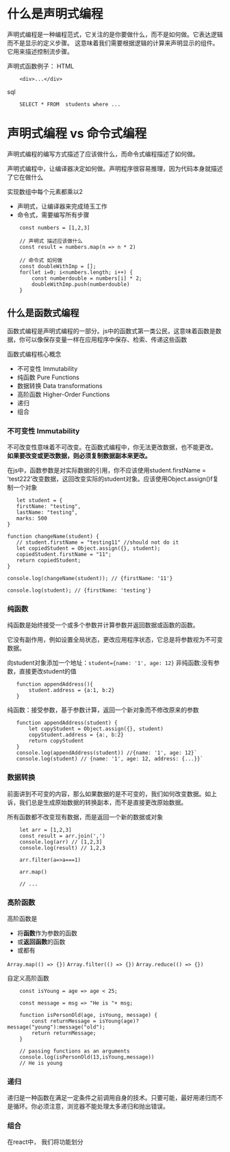 # 什么是声明式编程

声明式编程是一种编程范式，它关注的是你要做什么，而不是如何做。它表达逻辑而不是显示的定义步骤。
这意味着我们需要根据逻辑的计算来声明显示的组件。它用来描述控制流步骤。

声明式函数例子：
HTML
```
    <div>...</div>
```
sql
```
    SELECT * FROM  students where ...
```

# 声明式编程 vs 命令式编程
声明式编程的编写方式描述了应该做什么，而命令式编程描述了如何做。

声明式编程中，让编译器决定如何做。声明程序很容易推理，因为代码本身就描述了它在做什么

实现数组中每个元素都乘以2
- 声明式，让编译器来完成琦玉工作
- 命令式，需要编写所有步骤
```
    const numbers = [1,2,3]

    // 声明式 描述应该做什么
    const result = numbers.map(n => n * 2)

    // 命令式 如何做
    const doubleWithImp = [];
    for(let i=0; i<numbers.length; i++) {
        const numberdouble = numbers[i] * 2;
        doubleWithImp.push(numberdouble)
    }
```

## 什么是函数式编程
函数式编程是声明式编程的一部分。js中的函数式第一类公民，这意味着函数是数据，你可以像保存变量一样在应用程序中保存、检索、传递这些函数

函数式编程核心概念
- 不可变性 Immutability
- 纯函数 Pure Functions
- 数据转换 Data transformations
- 高阶函数 Higher-Order Functions
- 递归
- 组合

### 不可变性 Immutability
 不可改变性意味着不可改变。在函数式编程中，你无法更改数据，也不能更改。
 **如果要改变或更改数据，则必须复制数据副本来更改。**

 在js中，函数参数是对实际数据的引用，你不应该使用student.firstName = 'test222'改变数据，这回改变实际的student对象。应该使用Object.assign()f复制一个对象
 ```
    let student = {
    firstName: "testing",
    lastName: "testing",
    marks: 500
}

function changeName(student) {
    // student.firstName = "testing11" //should not do it
    let copiedStudent = Object.assign({}, student);
    copiedStudent.firstName = "11";
    return copiedStudent;
}

console.log(changeName(student)); // {firstName: '11'}

console.log(student); // {firstName: 'testing'}

 ```

 ### 纯函数
 纯函数是始终接受一个或多个参数并计算参数并返回数据或函数的函数。

 它没有副作用，例如设置全局状态，更改应用程序状态，它总是将参数视为不可变数据。

向student对象添加一个地址：```student={name: '1', age: 12}```
 非纯函数:没有参数，直接更改student的值
 ```
    function appendAddress(){
        student.address = {a:1, b:2}
    }
 ```
 纯函数：接受参数，基于参数计算，返回一个新对象而不修改原来的参数
 ```
    function appendAddress(student) {
        let copyStudent = Object.assign({}, student)
        copyStudent.address = {a:, b:2}
        return copyStudent
    }
    console.log(appendAddress(student)) //{name: '1', age: 12}`
    console.log(student) // {name: '1', age: 12, address: {...}}`
 ```

 ### 数据转换
前面讲到不可变的内容，那么如果数据的是不可变的，我们如何改变数据。如上诉，我们总是生成原始数据的转换副本，而不是直接更改原始数据。

所有函数都不改变现有数据，而是返回一个新的数据或对象
```
    let arr = [1,2,3]
    const result = arr.join(',')
    console.log(arr) // [1,2,3]
    console.log(result) // 1,2,3

    arr.filter(a=>a===1)

    arr.map()
    
    // ...

```


 ### 高阶函数

高阶函数是
- 将**函数**作为参数的函数
- 或**返回函数**的函数
- 或都有

```Array.map(() => {})```
```Array.filter(() => {})```
```Array.reduce(() => {})```

自定义高阶函数
```
    const isYoung = age => age < 25;

    const message = msg => "He is "+ msg;

    function isPersonOld(age, isYoung, message) {
        const returnMessage = isYoung(age)?message("young"):message("old");
        return returnMessage;
    }

    // passing functions as an arguments
    console.log(isPersonOld(13,isYoung,message))
    // He is young

```


 ### 递归
递归是一种函数在满足一定条件之前调用自身的技术。只要可能，最好用递归而不是循环。你必须注意，浏览器不能处理太多递归和抛出错误。

 ### 组合
在react中， 我们将功能划分
